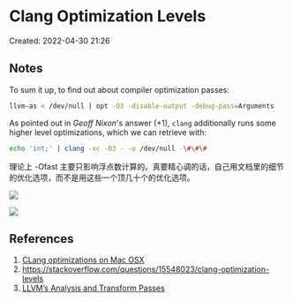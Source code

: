 # Clang Optimization Levels

Created: 2022-04-30 21:26

## Notes

To sum it up, to find out about compiler optimization passes:

```bash
llvm-as < /dev/null | opt -O3 -disable-output -debug-pass=Arguments
```

As pointed out in _Geoff Nixon_'s answer (+1), `clang` additionally runs some higher level optimizations, which we can retrieve with:

```bash
echo 'int;' | clang -xc -O3 - -o /dev/null -\#\#\#
```

理论上 -Ofast 主要只影响浮点数计算的。真要精心调的话，自己用文档里的细节的优化选项，而不是用这些一个顶几十个的优化选项。

![](https://tva1.sinaimg.cn/large/e6c9d24egy1h1s3awih2aj20qc0nndk4.jpg)

![](https://tva1.sinaimg.cn/large/e6c9d24egy1h1s2fz11ggj20iq0biq3v.jpg)

## References

1. [CLang optimizations on Mac OSX](https://gist.github.com/lolo32/fd8ce29b218ac2d93a9e)
2. https://stackoverflow.com/questions/15548023/clang-optimization-levels
3. [LLVM’s Analysis and Transform Passes](https://llvm.org/docs/Passes.html)
